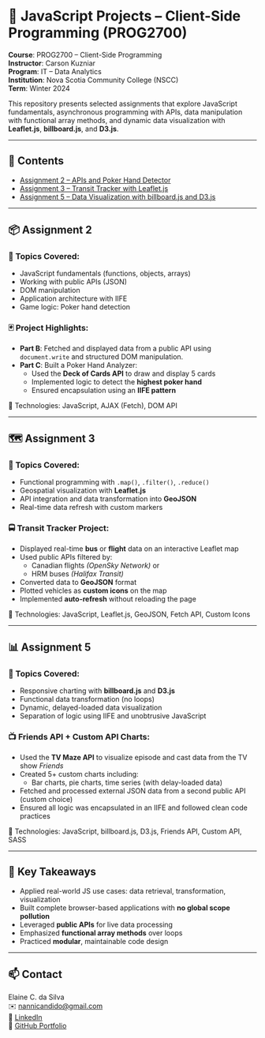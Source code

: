 # 🧠 JavaScript Projects – Client-Side Programming (PROG2700)

**Course**: PROG2700 – Client-Side Programming  
**Instructor**: Carson Kuzniar  
**Program**: IT – Data Analytics  
**Institution**: Nova Scotia Community College (NSCC)  
**Term**: Winter 2024  

This repository presents selected assignments that explore JavaScript fundamentals, asynchronous programming with APIs, data manipulation with functional array methods, and dynamic data visualization with **Leaflet.js**, **billboard.js**, and **D3.js**.

---

## 📁 Contents

- [Assignment 2 – APIs and Poker Hand Detector](#-assignment-2)
- [Assignment 3 – Transit Tracker with Leaflet.js](#-assignment-3)
- [Assignment 5 – Data Visualization with billboard.js and D3.js](#-assignment-5)

---

## 📦 Assignment 2

### 🧪 Topics Covered:
- JavaScript fundamentals (functions, objects, arrays)
- Working with public APIs (JSON)
- DOM manipulation
- Application architecture with IIFE
- Game logic: Poker hand detection

### 🃏 Project Highlights:
- **Part B**: Fetched and displayed data from a public API using `document.write` and structured DOM manipulation.
- **Part C**: Built a Poker Hand Analyzer:
  - Used the **Deck of Cards API** to draw and display 5 cards
  - Implemented logic to detect the **highest poker hand**
  - Ensured encapsulation using an **IIFE pattern**
  
📎 Technologies: JavaScript, AJAX (Fetch), DOM API

---

## 🗺️ Assignment 3

### 🧪 Topics Covered:
- Functional programming with `.map()`, `.filter()`, `.reduce()`
- Geospatial visualization with **Leaflet.js**
- API integration and data transformation into **GeoJSON**
- Real-time data refresh with custom markers

### 🚍 Transit Tracker Project:
- Displayed real-time **bus** or **flight** data on an interactive Leaflet map
- Used public APIs filtered by:
  - Canadian flights *(OpenSky Network)* or
  - HRM buses *(Halifax Transit)*
- Converted data to **GeoJSON** format
- Plotted vehicles as **custom icons** on the map
- Implemented **auto-refresh** without reloading the page

📎 Technologies: JavaScript, Leaflet.js, GeoJSON, Fetch API, Custom Icons

---

## 📊 Assignment 5

### 🧪 Topics Covered:
- Responsive charting with **billboard.js** and **D3.js**
- Functional data transformation (no loops)
- Dynamic, delayed-loaded data visualization
- Separation of logic using IIFE and unobtrusive JavaScript

### 📺 Friends API + Custom API Charts:
- Used the **TV Maze API** to visualize episode and cast data from the TV show *Friends*
- Created 5+ custom charts including:
  - Bar charts, pie charts, time series (with delay-loaded data)
- Fetched and processed external JSON data from a second public API (custom choice)
- Ensured all logic was encapsulated in an IIFE and followed clean code practices

📎 Technologies: JavaScript, billboard.js, D3.js, Friends API, Custom API, SASS

---

## 🧠 Key Takeaways

- Applied real-world JS use cases: data retrieval, transformation, visualization
- Built complete browser-based applications with **no global scope pollution**
- Leveraged **public APIs** for live data processing
- Emphasized **functional array methods** over loops
- Practiced **modular**, maintainable code design

---

## 📫 Contact

Elaine C. da Silva  
✉️ [nannicandido@gmail.com](mailto:nannicandido@gmail.com)  
🔗 [LinkedIn](https://www.linkedin.com/in/elaine-candido-da-silva)  
📂 [GitHub Portfolio](https://github.com/NanniCandido)

